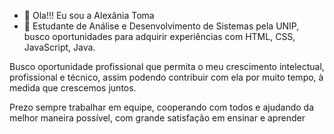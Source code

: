 - 👋 Ola!!! Eu sou a Alexânia Toma
- 👀 Estudante de Análise e Desenvolvimento de Sistemas pela UNIP,  busco oportunidades para adquirir experiências com HTML, CSS, JavaScript, Java.

Busco oportunidade profissional que permita o meu crescimento intelectual, profissional e técnico, assim podendo contribuir com ela por muito tempo, à medida que crescemos juntos.

Prezo sempre trabalhar em equipe, cooperando com todos e ajudando da melhor maneira possível, com grande satisfação em ensinar e aprender

